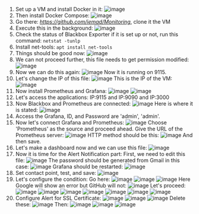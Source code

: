 1) Set up a VM and install Docker in it:
   ![image](https://github.com/iemad/Learning-DevOps-2023/assets/17620076/199d6378-d04d-4513-bee1-72e57e92c1fb)
2) Then install Docker Compose:
   ![image](https://github.com/iemad/Learning-DevOps-2023/assets/17620076/120f76e4-dcab-4513-9a86-8b6772288a00)
3) Go there: _https://github.com/iemad/Monitoring_, clone it the VM
4) Execute this in the background:
   ![image](https://github.com/iemad/Learning-DevOps-2023/assets/17620076/725175ce-6b97-470b-bdbd-52fe71980a89)
5) Check the status of Blackbox Exporter if it is set up or not, run this command: `netstat -tunlp`
6) Install net-tools: `apt install net-tools`
7) Things should be good now:
   ![image](https://github.com/iemad/Learning-DevOps-2023/assets/17620076/ccea1901-3c60-4c52-993f-a122bd7b5955)
8) We can not proceed further, this file needs to get permission modified:
   ![image](https://github.com/iemad/Learning-DevOps-2023/assets/17620076/918a1c19-2a6d-4646-9946-d9bd0cda1f49)
9) Now we can do this again:
    ![image](https://github.com/iemad/Learning-DevOps-2023/assets/17620076/71ad48f6-2158-4049-a08c-ef66214a9a8a)
   Now it is running on 9115.
10) Let's change the IP of this file:
    ![image](https://github.com/iemad/Learning-DevOps-2023/assets/17620076/fd661d76-16df-4787-8e3e-addbf05ef8f8)
    This is the IP of the VM:
    ![image](https://github.com/iemad/Learning-DevOps-2023/assets/17620076/74890f05-a14d-4625-a161-5f93f82cc736)
11) Now install Prometheus and Grafana:
    ![image](https://github.com/iemad/Learning-DevOps-2023/assets/17620076/ba7bc942-aa26-40bf-842b-b6e6e8c4c265)
    ![image](https://github.com/iemad/Learning-DevOps-2023/assets/17620076/f5d9494d-733b-476c-a9a8-66febd6ea125)
12) Let's access the applications: IP:9115 and IP:9090 and IP:3000
13) Now Blackbox and Prometheus are connected:
    ![image](https://github.com/iemad/Learning-DevOps-2023/assets/17620076/a3ba4497-ad09-4ca6-9dd3-3cc7d4231655)
    Here is where it is stated:
    ![image](https://github.com/iemad/Learning-DevOps-2023/assets/17620076/32444039-02f1-4dd5-bebc-49efbdcdef29)
14) Access the Grafana, ID, and Password are 'admin', 'admin'.
15) Now let's connect Grafana and Prometheus:
    ![image](https://github.com/iemad/Learning-DevOps-2023/assets/17620076/3ddf4e6d-3ce4-42f8-a805-c6792204f94a)
    Choose 'Prometheus' as the source and proceed ahead.
    Give the URL of the Prometheus server:
    ![image](https://github.com/iemad/Learning-DevOps-2023/assets/17620076/66a7a111-a3b4-475c-8f1d-ee26a5cce344)
    HTTP method should be this:
    ![image](https://github.com/iemad/Learning-DevOps-2023/assets/17620076/364cdb7a-7e9e-472a-b26f-2af1ded18884)
    And then save.
16) Let's make a dashboard now and we can use this file:
    ![image](https://github.com/iemad/Learning-DevOps-2023/assets/17620076/0b1a0824-6984-4ea7-96b1-16fd238084cd)
17) Now it is time for the Alert Notification part:
    First, we need to edit this file:
    ![image](https://github.com/iemad/Learning-DevOps-2023/assets/17620076/de52eff2-4ae8-4744-9450-f61627e9a07b)
    The password should be generated from Gmail in this case:
    ![image](https://github.com/iemad/Learning-DevOps-2023/assets/17620076/17a8a885-4bfc-4188-bd9a-78470f99c128)
    Grafana should be restarted:
    ![image](https://github.com/iemad/Learning-DevOps-2023/assets/17620076/edd5812b-32ec-448e-8f78-d73f14d05018)
18) Set contact point, test, and save:
    ![image](https://github.com/iemad/Learning-DevOps-2023/assets/17620076/71e2c12c-377d-4b92-9f08-d1646009a57f)
19) Let's configure the condition:
    Go here:
    ![image](https://github.com/iemad/Learning-DevOps-2023/assets/17620076/554180a8-46d1-40cf-bc31-59f24ffcf6b6)
    ![image](https://github.com/iemad/Learning-DevOps-2023/assets/17620076/c1e94dd0-6879-401b-8cfb-69de3f7bffae)
    ![image](https://github.com/iemad/Learning-DevOps-2023/assets/17620076/d234abde-7ee2-4c4f-861c-17b7edb02c28)
    Here Google will show an error but GitHub will not:
    ![image](https://github.com/iemad/Learning-DevOps-2023/assets/17620076/8608f6a1-f7e4-4469-82a6-378533420c15)
    Let's proceed:
    ![image](https://github.com/iemad/Learning-DevOps-2023/assets/17620076/d6a6e71e-23c1-4747-995f-bb913dc3d63a)
    ![image](https://github.com/iemad/Learning-DevOps-2023/assets/17620076/892feab9-fea9-4505-a4b9-8338f46557ae)
    ![image](https://github.com/iemad/Learning-DevOps-2023/assets/17620076/e27d9786-ad82-493c-b7fe-e8459c4acedb)
    ![image](https://github.com/iemad/Learning-DevOps-2023/assets/17620076/62cb239f-10a4-407b-96b4-b08ec86b893c)
    ![image](https://github.com/iemad/Learning-DevOps-2023/assets/17620076/b493618a-d57b-4d78-b881-dbd63a4aa4fb)
    ![image](https://github.com/iemad/Learning-DevOps-2023/assets/17620076/06a8fd2a-212c-41af-b661-0ee9401cd9b0)
    ![image](https://github.com/iemad/Learning-DevOps-2023/assets/17620076/dd9b00ba-b95c-4931-b673-ac81e6259db2)
20) Configure Alert for SSL Certificate:
    ![image](https://github.com/iemad/Learning-DevOps-2023/assets/17620076/21fa1e41-9771-4d18-b9a4-a03335581daf)
    ![image](https://github.com/iemad/Learning-DevOps-2023/assets/17620076/7eaf22e1-b427-4489-82b1-eba1e4633c31)
    ![image](https://github.com/iemad/Learning-DevOps-2023/assets/17620076/c43a7a80-e124-4f76-8c51-d76713b498c8)
    Delete these:
    ![image](https://github.com/iemad/Learning-DevOps-2023/assets/17620076/54613dd3-6641-48e0-a01f-fe5d7c3eaa0d)
    Then:
    ![image](https://github.com/iemad/Learning-DevOps-2023/assets/17620076/d7d4a6de-d49a-45da-b255-88d404476138)
    ![image](https://github.com/iemad/Learning-DevOps-2023/assets/17620076/6e65554f-c514-4849-ab49-bcd7c11ed7f4)
    ![image](https://github.com/iemad/Learning-DevOps-2023/assets/17620076/77aa6879-7c13-468a-83a2-0e46b0f64410)

    

    

    




    

    

    

    




    




    

    



    



    



   
